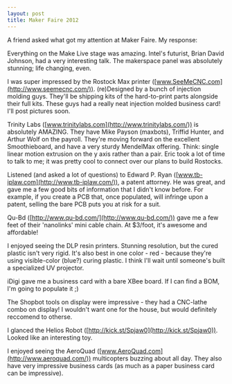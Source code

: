 ```yaml
---
layout: post
title: Maker Faire 2012 
---
```

A friend asked what got my attention at Maker Faire. My response:

Everything on the Make Live stage was amazing. Intel's futurist, Brian David Johnson, had a very interesting talk. The makerspace panel was absolutely stunning; life changing, even.

I was super impressed by the Rostock Max printer ([www.SeeMeCNC.com](http://www.seemecnc.com/)). (re)Designed by a bunch of injection molding guys. They'll be shipping kits of the hard-to-print parts alongside their full kits. These guys had a really neat injection molded business card! I'll post pictures soon.

Trinity Labs ([www.trinitylabs.com](http://www.trinitylabs.com/)) is absolutely AMAZING. They have Mike Payson (maxbots), Triffid Hunter, and Arthur Wolf on the payroll. They're moving forward on the excellent Smoothieboard, and have a very sturdy MendelMax offering. Think: single linear motion extrusion on the y axis rather than a pair. Eric took a lot of time to talk to me; it was pretty cool to connect over our plans to build Rostocks.

Listened (and asked a lot of questions) to Edward P. Ryan ([www.tb-iplaw.com](http://www.tb-iplaw.com/)), a patent attorney. He was great, and gave me a few good bits of information that I didn't know before. For example, if you create a PCB that, once populated, will infringe upon a patent, selling the bare PCB puts you at risk for a suit.

Qu-Bd ([http://www.qu-bd.com/](http://www.qu-bd.com/)) gave me a few feet of their 'nanolinks' mini cable chain. At $3/foot, it's awesome and affordable!

I enjoyed seeing the DLP resin printers. Stunning resolution, but the cured plastic isn't very rigid. It's also best in one color - red - because they're using visible-color (blue?) curing plastic. I think I'll wait until someone's built a specialized UV projector.

iDigi gave me a business card with a bare XBee board. If I can find a BOM, I'm going to populate it ;)

The Shopbot tools on display were impressive - they had a CNC-lathe combo on display! I wouldn't want one for the house, but would definitely reccomend to otherse.

I glanced the Helios Robot ([http://kick.st/Spjaw0](http://kick.st/Spjaw0)). Looked like an interesting toy.

I enjoyed seeing the AeroQuad ([www.AeroQuad.com](http://www.aeroquad.com/)) multicopters buzzing about all day. They also have very impressive business cards (as much as a paper business card can be impressive).